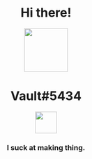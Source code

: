 <h1 align = "center">
  Hi there!
</h1>
<p align = "center">
  <img src="https://github.com/macosint/macosint/blob/main/plastic-memories-isla-modified.png" width="100">
</p>
<h1 align = "center">Vault#5434</h1>
<p align = "center">
  <img src="https://upload.wikimedia.org/wikipedia/commons/thumb/c/cf/Lua-Logo.svg/1200px-Lua-Logo.svg.png"   width = "50"></img>
</p>
<h3 align = "center">I suck at making thing.</h1>
